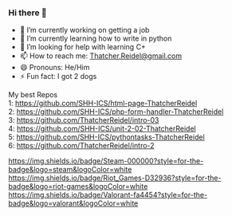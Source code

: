 ### Hi there 👋
- 🔭 I’m currently working on getting a job
- 🌱 I’m currently learning how to write in python 
- 🤔 I’m looking for help with learning C+
- 📫 How to reach me: Thatcher.Reidel@gmail.com
- 😄 Pronouns: He/Him
- ⚡ Fun fact: I got 2 dogs

My best Repos 
<br /> 1: https://github.com/SHH-ICS/html-page-ThatcherReidel 
<br /> 2: https://github.com/SHH-ICS/php-form-handler-ThatcherReidel
<br /> 3: https://github.com/ThatcherReidel/intro-03
<br /> 4: https://github.com/SHH-ICS/unit-2-02-ThatcherReidel
<br /> 5: https://github.com/SHH-ICS/pythontasks-ThatcherReidel
<br /> 6: https://github.com/ThatcherReidel/intro-2

https://img.shields.io/badge/Steam-000000?style=for-the-badge&logo=steam&logoColor=white
https://img.shields.io/badge/Riot_Games-D32936?style=for-the-badge&logo=riot-games&logoColor=white
https://img.shields.io/badge/Valorant-fa4454?style=for-the-badge&logo=valorant&logoColor=white

<!--
**ThatcherReidel/ThatcherReidel** is a ✨ _special_ ✨ repository because its `README.md` (this file) appears on your GitHub profile.

Here are some ideas to get you started:

- 🔭 I’m currently working on a 
- 🌱 I’m currently learning ...
- 👯 I’m looking to collaborate on ...
- 🤔 I’m looking for help with ...
- 💬 Ask me about ...
- 📫 How to reach me: ...
- 😄 Pronouns: ...
- ⚡ Fun fact: ...
-->
